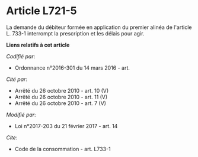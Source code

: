 # Article L721-5

La demande du débiteur formée en application du premier alinéa de l'article L. 733-1 interrompt la prescription et les délais
pour agir.

**Liens relatifs à cet article**

_Codifié par_:

  - Ordonnance n°2016-301 du 14 mars 2016 - art.

_Cité par_:

  - Arrêté du 26 octobre 2010 - art. 10 (V)
  - Arrêté du 26 octobre 2010 - art. 11 (V)
  - Arrêté du 26 octobre 2010 - art. 7 (V)

_Modifié par_:

  - Loi n°2017-203 du 21 février 2017 - art. 14

_Cite_:

  - Code de la consommation - art. L733-1
